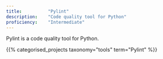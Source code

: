 ```yaml
---
title: 			"Pylint"
description: 	"Code quality tool for Python"
proficiency:	"Intermediate"
---
```


Pylint is a code quality tool for Python.

{{% categorised_projects taxonomy="tools" term="Pylint" %}}